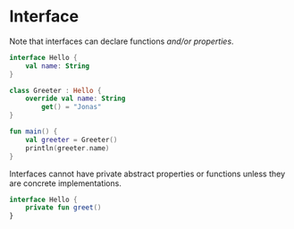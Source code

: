 # Interface

Note that interfaces can declare functions *and/or properties*.

```kotlin
interface Hello {
    val name: String
}

class Greeter : Hello {
    override val name: String
        get() = "Jonas"
}

fun main() {
    val greeter = Greeter()
    println(greeter.name)
}
```

Interfaces cannot have private abstract properties or functions unless they are concrete implementations.

```kotlin
interface Hello {
    private fun greet()
}
```
